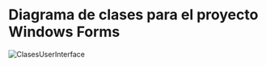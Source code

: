 

# Diagrama de clases para el proyecto Windows Forms

![ClasesUserInterface](https://user-images.githubusercontent.com/613488/115281177-172fd180-a11f-11eb-9b47-ae64304e32c9.png)
